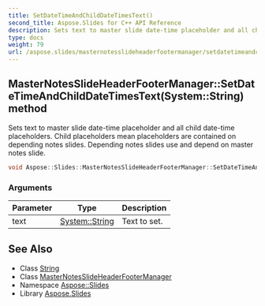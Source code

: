 ```yaml
---
title: SetDateTimeAndChildDateTimesText()
second_title: Aspose.Slides for C++ API Reference
description: Sets text to master slide date-time placeholder and all child date-time placeholders. Child placeholders mean placeholders are contained on depending notes slides. Depending notes slides use and depend on master notes slide.
type: docs
weight: 79
url: /aspose.slides/masternotesslideheaderfootermanager/setdatetimeandchilddatetimestext/
---
```

## MasterNotesSlideHeaderFooterManager::SetDateTimeAndChildDateTimesText(System::String) method


Sets text to master slide date-time placeholder and all child date-time placeholders. Child placeholders mean placeholders are contained on depending notes slides. Depending notes slides use and depend on master notes slide.

```cpp
void Aspose::Slides::MasterNotesSlideHeaderFooterManager::SetDateTimeAndChildDateTimesText(System::String text) override
```


### Arguments

| Parameter | Type | Description |
| --- | --- | --- |
| text | [System::String](../../../system/string/) | Text to set. |

## See Also

* Class [String](../../../system/string/)
* Class [MasterNotesSlideHeaderFooterManager](../)
* Namespace [Aspose::Slides](../../)
* Library [Aspose.Slides](../../../)